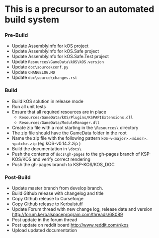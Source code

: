 # This is a precursor to an automated build system

### Pre-Build
* Update AssemblyInfo for kOS project
* Update AssemblyInfo for kOS.Safe project
* Update AssemblyInfo for kOS.Safe.Test project
* Update `Resources\GameData\kOS\kOS.version`
* Update `doc\source\conf.py`
* Update `CHANGELOG.MD`
* Update `doc\source\changes.rst`

### Build
* Build kOS solution in release mode
* Run all unit tests
* Ensure that all required resources are in place
  * `Resources/GameData/kOS/Plugins/KSPAPIExtensions.dll`
  * `Resources/GameData/ModuleManager.dll`
* Create zip file with a root starting in the `\Resources\` directory
* The zip file should have the GameData folder in the root
* Name the zip file with the following pattern `kOS-v<major>.<minor>.<patch>.zip` (eg kOS-v0.14.2.zip )
* Build the documentation in `\docs\`
* Push the contents of `docs\gh-pages` to the gh-pages branch of KSP-KOS/KOS and verify correct rendering
* Push the gh-pages branch to KSP-KOS/KOS_DOC

### Post-Build
* Update master branch from develop branch.
* Build Github release with changelog and title
* Copy Github release to Curseforge
* Copy Github release to Kerbalstuff
* Update Forum thread with new change log, release date and version http://forum.kerbalspaceprogram.com/threads/68089
* Post update in the forum thread
* Post update on reddit board http://www.reddit.com/r/kos
* Upload updated documentation
